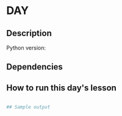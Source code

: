 
# DAY

## Description

Python version:

## Dependencies

## How to run this day's lesson

``` python

## Sample output
```
